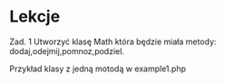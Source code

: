 Lekcje
======

Zad. 1
 Utworzyć klasę Math która będzie miała metody: dodaj,odejmij,pomnoz,podziel.

Przykład klasy z jedną motodą w example1.php